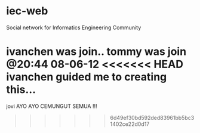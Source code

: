 iec-web
=======

Social network for Informatics Engineering Community

ivanchen was join..
tommy was join @20:44 08-06-12
<<<<<<< HEAD
ivanchen guided me to creating this...
=======
jovi
AYO AYO CEMUNGUT SEMUA !!!
>>>>>>> 6d49ef30bd592ded83961bb5bc31402ce22d0d17
